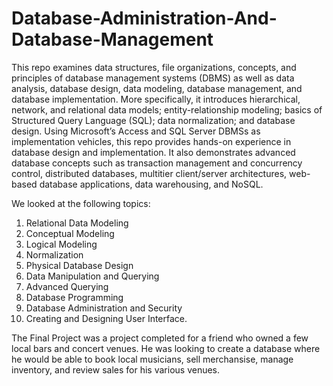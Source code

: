 # Database-Administration-And-Database-Management
This repo examines data structures, file organizations, concepts, and principles of database management systems (DBMS) as well as data analysis, database design, data modeling, database management, and database implementation. More specifically, it introduces hierarchical, network, and relational data models; entity-relationship modeling; basics of Structured Query Language (SQL); data normalization; and database design. Using Microsoft’s Access and SQL Server DBMSs as implementation vehicles, this repo provides hands-on experience in database design and implementation. It also demonstrates advanced database concepts such as transaction management and concurrency control, distributed databases, multitier client/server architectures, web-based database applications, data warehousing, and NoSQL. 


We looked at the following topics: 

1. Relational Data Modeling
2. Conceptual Modeling
3. Logical Modeling
4. Normalization
5. Physical Database Design
6. Data Manipulation and Querying
7. Advanced Querying
8. Database Programming
9. Database Administration and Security
10. Creating and Designing User Interface. 

The Final Project was a project completed for a friend who owned a few local bars and concert venues. He was looking to create a database where he would be able to book local musicians, sell merchansise, manage inventory, and review sales for his various venues. 
